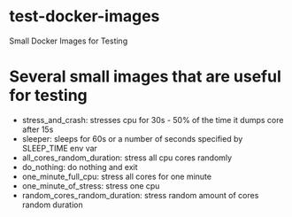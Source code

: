 # test-docker-images
Small Docker Images for Testing

# Several small images that are useful for testing 

* stress_and_crash: stresses cpu for 30s - 50% of the time it dumps core after 15s
* sleeper: sleeps for 60s or a number of seconds specified by SLEEP_TIME env var
* all_cores_random_duration: stress all cpu cores randomly
* do_nothing: do nothing and exit
* one_minute_full_cpu: stress all cores for one minute 
* one_minute_of_stress: stress one cpu
* random_cores_random_duration: stress random amount of cores random duration
